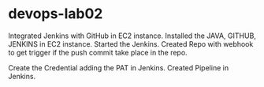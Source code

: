 # devops-lab02

Integrated Jenkins with GitHub in EC2 instance. 
Installed the JAVA, GITHUB, JENKINS in EC2 instance.
Started the Jenkins.
Created Repo with webhook to get trigger if the push commit take place in the repo.

Create the Credential adding the PAT in Jenkins.
Created Pipeline in Jenkins.
